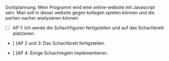 Gorbplannung:
Mein Programm wird eine online-website mit Javascript sein. Man soll in dieser website gegen kollegen spielen können und die partien nacher analysieren können


- [ ] AP 1: Ich werde die Schachfiguren fertigstellen und auf das Schachbrett platzieren.
    
- [ ]AP 2 und 3: Das Schachbrett fertigstellen.
  
- [ ]AP 4: Einige Schachregeln implementieren.

